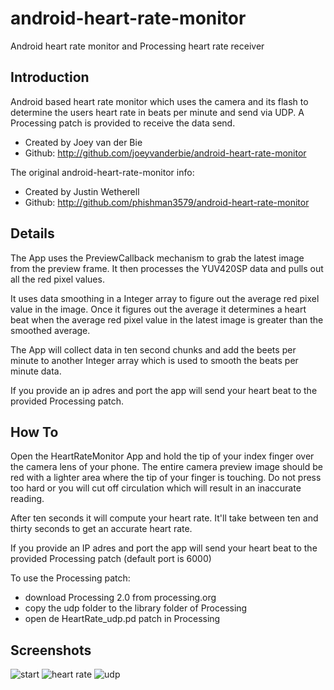 android-heart-rate-monitor
==========================

Android heart rate monitor and Processing heart rate receiver

## Introduction

Android based heart rate monitor which uses the camera and its flash to determine the users heart rate in beats per minute and send via UDP.
A Processing patch is provided to receive the data send.

* Created by Joey van der Bie
* Github: http://github.com/joeyvanderbie/android-heart-rate-monitor

The original android-heart-rate-monitor info:
* Created by Justin Wetherell
* Github: http://github.com/phishman3579/android-heart-rate-monitor

## Details
The App uses the PreviewCallback mechanism to grab the latest image from the preview frame. It then processes the YUV420SP data and pulls out all the red pixel values.

It uses data smoothing in a Integer array to figure out the average red pixel value in the image. Once it figures out the average it determines a heart beat when the average red pixel value in the latest image is greater than the smoothed average.

The App will collect data in ten second chunks and add the beets per minute to another Integer array which is used to smooth the beats per minute data.

If you provide an ip adres and port the app will send your heart beat to the provided Processing patch.

## How To

Open the HeartRateMonitor App and hold the tip of your index finger over the camera lens of your phone. The entire camera preview image should be red with a lighter area where the tip of your finger is touching. Do not press too hard or you will cut off circulation which will result in an inaccurate reading.  

After ten seconds it will compute your heart rate. It'll take between ten and thirty seconds to get an accurate heart rate.

If you provide an IP adres and port the app will send your heart beat to the provided Processing patch (default port is 6000)

To use the Processing patch:
- download Processing 2.0 from processing.org
- copy the udp folder to the library folder of Processing
- open de HeartRate_udp.pd patch in Processing

Screenshots
-----------------------------------------
![start](https://raw.githubusercontent.com/joeyvanderbie/android-heart-rate-monitor/master/screenshots/blank_small.png "Start")
![heart rate](https://raw.githubusercontent.com/joeyvanderbie/android-heart-rate-monitor/master/screenshots/heartrate_small.png "Heart rate")
![udp](https://raw.githubusercontent.com/joeyvanderbie/android-heart-rate-monitor/master/screenshots/udp_small.png "UDP")
